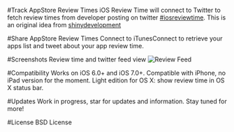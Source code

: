 #Track AppStore Review Times
iOS Review Time will connect to Twitter to fetch review times from developer posting on twitter  [#iosreviewtime](https://twitter.com/search?q=%23iosreviewtime). This is an original idea from [shinydevelopment](http://reviewtimes.shinydevelopment.com/)

#Share AppStore Review Times
Connect to iTunesConnect to retrieve your apps list and tweet about your app review time.

#Screenshots
Review time and twitter feed view
![Review Feed](https://github.com/iRareMedia/iOsReviewTime/raw/master/reviewTime.png) 

#Compatibility
Works on iOS 6.0+ and iOS 7.0+. Compatible with iPhone, no iPad version for the moment. Light edition for OS X: show review time in OS X status bar.

#Updates
Work in progress, star for updates and information. Stay tuned for more!

#License
BSD License